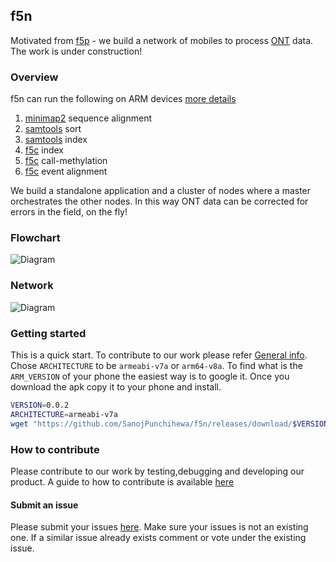 ## f5n

Motivated from [f5p](https://github.com/hasindu2008/f5p) - we build a network of mobiles to process [ONT](https://nanoporetech.com/) data. The work is under construction! 

### Overview
f5n can run the following on ARM devices [more details](https://hasindu2008.github.io/linux-tools-on-phone/)

 1. [minimap2](https://github.com/lh3/minimap2) sequence alignment
 2. [samtools](https://github.com/samtools/samtools) sort
 3. [samtools](https://github.com/samtools/samtools) index
 4. [f5c](https://github.com/hasindu2008/f5c) index
 5. [f5c](https://github.com/hasindu2008/f5c) call-methylation
 6. [f5c](https://github.com/hasindu2008/f5c) event alignment

We build a standalone application and a cluster of nodes where a master orchestrates the other nodes. 
In this way ONT data can be corrected for errors in the field, on the fly!

### Flowchart
![Diagram](https://github.com/hiruna72/f5n/blob/master/flowchart.png)

### Network
![Diagram](https://github.com/hiruna72/f5n/blob/master/server_mobile_connection.png)


### Getting started
This is a quick start. To contribute to our work please refer [General info](#how-to-contribute). Chose `ARCHITECTURE` to be `armeabi-v7a` or `arm64-v8a`. To find what is the `ARM_VERSION` of your phone the easiest way is to google it. Once you download the apk copy it to your phone and install. 
```sh
VERSION=0.0.2
ARCHITECTURE=armeabi-v7a
wget "https://github.com/SanojPunchihewa/f5n/releases/download/$VERSION/mobilegenomics-f5n-v$VERSION-$ARCHITECTURE-release.apk"
```

### How to contribute
Please contribute to our work by testing,debugging and developing our product. A guide to how to contribute is available [here](https://github.com/MarcDiethelm/contributing/blob/master/README.md)
 
 #### Submit an issue
 Please submit your issues [here](https://github.com/SanojPunchihewa/f5n/issues). Make sure your issues is not an existing one.
 If a similar issue already exists comment or vote under the existing issue.
